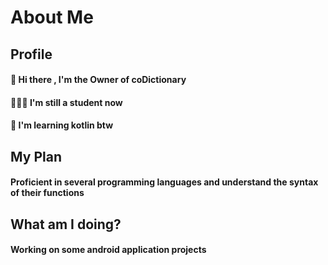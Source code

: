 # About Me

## Profile

####  👋 Hi there , I'm the Owner of coDictionary 
####  👨🏼‍🎓 I'm still a student now 
####  📑 I'm learning kotlin btw 

## My Plan

#### Proficient in several programming languages and understand the syntax of their functions

## What am I doing?

####  Working on some android application projects
<!--
**coDictionary/coDictionary** is a ✨ _special_ ✨ repository because its `README.md` (this file) appears on your GitHub profile.

Here are some ideas to get you started:

- 🔭 I’m currently working on ...
- 🌱 I’m currently learning ...
- 👯 I’m looking to collaborate on ...
- 🤔 I’m looking for help with ...
- 💬 Ask me about ...
- 📫 How to reach me: ...
- 😄 Pronouns: ...
- ⚡ Fun fact: ...
-->
